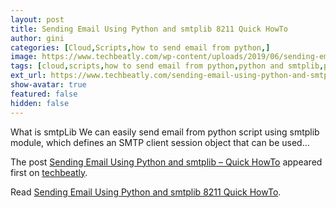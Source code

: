 ```yaml
---
layout: post
title: Sending Email Using Python and smtplib 8211 Quick HowTo
author: gini
categories: [Cloud,Scripts,how to send email from python,]
image: https://www.techbeatly.com/wp-content/uploads/2019/06/sending-email-using-python-and-smtplib-quick-howto-1024x640.jpeg
tags: [cloud,scripts,how to send email from python,python and smtplib,python email,python smtplib,python tips,sending email using python,sending email using python and smtplib - quick howto,]
ext_url: https://www.techbeatly.com/sending-email-using-python-and-smtplib-quick-howto/
show-avatar: true
featured: false
hidden: false
---
```


<p>What is smtpLib We can easily send email from python script using smtplib module, which defines an SMTP client session object that can be used&#46;&#46;&#46;</p>
<p>The post <a href="https://www.techbeatly.com/sending-email-using-python-and-smtplib-quick-howto/">Sending Email Using Python and smtplib &#8211; Quick HowTo</a> appeared first on <a href="https://www.techbeatly.com">techbeatly</a>.</p>

Read [Sending Email Using Python and smtplib 8211 Quick HowTo](https://www.techbeatly.com/sending-email-using-python-and-smtplib-quick-howto/).
